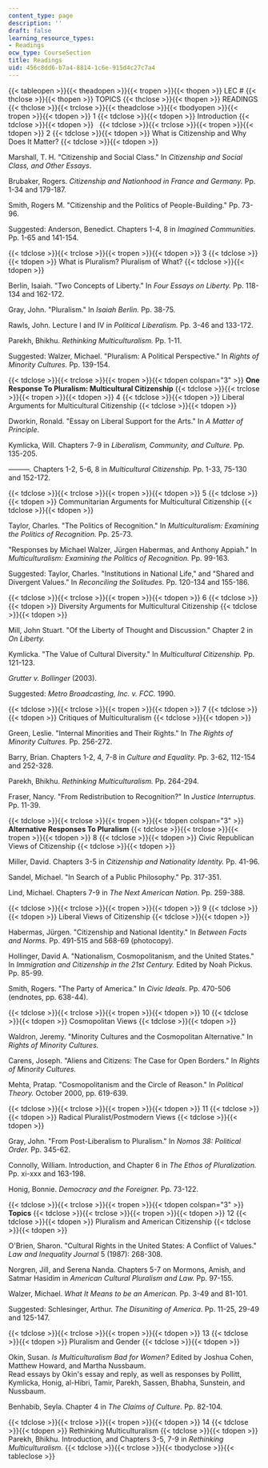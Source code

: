 ```yaml
---
content_type: page
description: ''
draft: false
learning_resource_types:
- Readings
ocw_type: CourseSection
title: Readings
uid: 456c8dd6-b7a4-8814-1c6e-915d4c27c7a4
---
```

{{< tableopen >}}{{< theadopen >}}{{< tropen >}}{{< thopen >}}
LEC #
{{< thclose >}}{{< thopen >}}
TOPICS
{{< thclose >}}{{< thopen >}}
READINGS
{{< thclose >}}{{< trclose >}}{{< theadclose >}}{{< tbodyopen >}}{{< tropen >}}{{< tdopen >}}
1
{{< tdclose >}}{{< tdopen >}}
Introduction
{{< tdclose >}}{{< tdopen >}}
 
{{< tdclose >}}{{< trclose >}}{{< tropen >}}{{< tdopen >}}
2
{{< tdclose >}}{{< tdopen >}}
What is Citizenship and Why Does It Matter?
{{< tdclose >}}{{< tdopen >}}

Marshall, T. H. "Citizenship and Social Class." In *Citizenship and Social Class, and Other Essays*.

Brubaker, Rogers. *Citizenship and Nationhood in France and Germany.* Pp. 1-34 and 179-187.

Smith, Rogers M. "Citizenship and the Politics of People-Building." Pp. 73-96.

Suggested: Anderson, Benedict. Chapters 1-4, 8 in *Imagined Communities.* Pp. 1-65 and 141-154.

{{< tdclose >}}{{< trclose >}}{{< tropen >}}{{< tdopen >}}
3
{{< tdclose >}}{{< tdopen >}}
What is Pluralism? Pluralism of What?
{{< tdclose >}}{{< tdopen >}}

Berlin, Isaiah. "Two Concepts of Liberty." In *Four Essays on Liberty.* Pp. 118-134 and 162-172.

Gray, John. "Pluralism." In *Isaiah Berlin.* Pp. 38-75.

Rawls, John. Lecture I and IV in *Political Liberalism.* Pp. 3-46 and 133-172.

Parekh, Bhikhu. *Rethinking Multiculturalism.* Pp. 1-11.

Suggested: Walzer, Michael. "Pluralism: A Political Perspective." In *Rights of Minority Cultures.* Pp. 139-154.

{{< tdclose >}}{{< trclose >}}{{< tropen >}}{{< tdopen colspan="3" >}}
**One Response To Pluralism: Multicultural Citizenship**
{{< tdclose >}}{{< trclose >}}{{< tropen >}}{{< tdopen >}}
4
{{< tdclose >}}{{< tdopen >}}
Liberal Arguments for Multicultural Citizenship
{{< tdclose >}}{{< tdopen >}}

Dworkin, Ronald. "Essay on Liberal Support for the Arts." In *A Matter of Principle*.

Kymlicka, Will. Chapters 7-9 in *Liberalism, Community, and Culture.* Pp. 135-205.

*———.* Chapters 1-2, 5-6, 8 in *Multicultural Citizenship.* Pp. 1-33, 75-130 and 152-172.

{{< tdclose >}}{{< trclose >}}{{< tropen >}}{{< tdopen >}}
5
{{< tdclose >}}{{< tdopen >}}
Communitarian Arguments for Multicultural Citizenship
{{< tdclose >}}{{< tdopen >}}

Taylor, Charles. "The Politics of Recognition." In *Multiculturalism: Examining the Politics of Recognition.* Pp. 25-73.

"Responses by Michael Walzer, Jürgen Habermas, and Anthony Appiah." In *Multiculturalism: Examining the Politics of Recognition.* Pp. 99-163.

Suggested: Taylor, Charles. "Institutions in National Life," and "Shared and Divergent Values." In *Reconciling the Solitudes.* Pp. 120-134 and 155-186.

{{< tdclose >}}{{< trclose >}}{{< tropen >}}{{< tdopen >}}
6
{{< tdclose >}}{{< tdopen >}}
Diversity Arguments for Multicultural Citizenship
{{< tdclose >}}{{< tdopen >}}

Mill, John Stuart. "Of the Liberty of Thought and Discussion." Chapter 2 in *On Liberty.*

Kymlicka. "The Value of Cultural Diversity." In *Multicultural Citizenship.* Pp. 121-123.

*Grutter v. Bollinger* (2003).

Suggested: *Metro Broadcasting, Inc. v. FCC.* 1990.

{{< tdclose >}}{{< trclose >}}{{< tropen >}}{{< tdopen >}}
7
{{< tdclose >}}{{< tdopen >}}
Critiques of Multiculturalism
{{< tdclose >}}{{< tdopen >}}

Green, Leslie. "Internal Minorities and Their Rights." In *The Rights of Minority Cultures.* Pp. 256-272.

Barry, Brian. Chapters 1-2, 4, 7-8 in *Culture and Equality.* Pp. 3-62, 112-154 and 252-328.

Parekh, Bhikhu. *Rethinking Multiculturalism.* Pp. 264-294.

Fraser, Nancy. "From Redistribution to Recognition?" In *Justice Interruptus.* Pp. 11-39.

{{< tdclose >}}{{< trclose >}}{{< tropen >}}{{< tdopen colspan="3" >}}
**Alternative Responses To Pluralism**
{{< tdclose >}}{{< trclose >}}{{< tropen >}}{{< tdopen >}}
8
{{< tdclose >}}{{< tdopen >}}
Civic Republican Views of Citizenship
{{< tdclose >}}{{< tdopen >}}

Miller, David. Chapters 3-5 in *Citizenship and Nationality Identity.* Pp. 41-96.

Sandel, Michael. "In Search of a Public Philosophy." Pp. 317-351.

Lind, Michael. Chapters 7-9 in *The Next American Nation.* Pp. 259-388.

{{< tdclose >}}{{< trclose >}}{{< tropen >}}{{< tdopen >}}
9
{{< tdclose >}}{{< tdopen >}}
Liberal Views of Citizenship
{{< tdclose >}}{{< tdopen >}}

Habermas, Jürgen. "Citizenship and National Identity." In *Between Facts and Norms.* Pp. 491-515 and 568-69 (photocopy).

Hollinger, David A. "Nationalism, Cosmopolitanism, and the United States." In *Immigration and Citizenship in the 21st Century.* Edited by Noah Pickus. Pp. 85-99.

Smith, Rogers. "The Party of America." In *Civic Ideals.* Pp. 470-506 (endnotes, pp. 638-44).

{{< tdclose >}}{{< trclose >}}{{< tropen >}}{{< tdopen >}}
10
{{< tdclose >}}{{< tdopen >}}
Cosmopolitan Views
{{< tdclose >}}{{< tdopen >}}

Waldron, Jeremy. "Minority Cultures and the Cosmopolitan Alternative." In *Rights of Minority Cultures.*

Carens, Joseph. "Aliens and Citizens: The Case for Open Borders." In *Rights of Minority Cultures.*

Mehta, Pratap. "Cosmopolitanism and the Circle of Reason." In *Political Theory.* October 2000, pp. 619-639.

{{< tdclose >}}{{< trclose >}}{{< tropen >}}{{< tdopen >}}
11
{{< tdclose >}}{{< tdopen >}}
Radical Pluralist/Postmodern Views
{{< tdclose >}}{{< tdopen >}}

Gray, John. "From Post-Liberalism to Pluralism." In *Nomos 38: Political Order.* Pp. 345-62.

Connolly, William. Introduction, and Chapter 6 in *The Ethos of Pluralization.* Pp. xi-xxx and 163-198.

Honig, Bonnie. *Democracy and the Foreigner.* Pp. 73-122.

{{< tdclose >}}{{< trclose >}}{{< tropen >}}{{< tdopen colspan="3" >}}
**Topics**
{{< tdclose >}}{{< trclose >}}{{< tropen >}}{{< tdopen >}}
12
{{< tdclose >}}{{< tdopen >}}
Pluralism and American Citizenship
{{< tdclose >}}{{< tdopen >}}

O'Brien, Sharon. "Cultural Rights in the United States: A Conflict of Values." *Law and Inequality Journal* 5 (1987): 268-308.

Norgren, Jill, and Serena Nanda. Chapters 5-7 on Mormons, Amish, and Satmar Hasidim in *American Cultural Pluralism and Law.* Pp. 97-155.

Walzer, Michael. *What It Means to be an American.* Pp. 3-49 and 81-101.

Suggested: Schlesinger, Arthur. *The Disuniting of America*. Pp. 11-25, 29-49 and 125-147.

{{< tdclose >}}{{< trclose >}}{{< tropen >}}{{< tdopen >}}
13
{{< tdclose >}}{{< tdopen >}}
Pluralism and Gender
{{< tdclose >}}{{< tdopen >}}

Okin, Susan. *Is Multiculturalism Bad for Women?* Edited by Joshua Cohen, Matthew Howard, and Martha Nussbaum.   
Read essays by Okin's essay and reply, as well as responses by Pollitt, Kymlicka, Honig, al-Hibri, Tamir, Parekh, Sassen, Bhabha, Sunstein, and Nussbaum.

Benhabib, Seyla. Chapter 4 in *The Claims of Culture.* Pp. 82-104.

{{< tdclose >}}{{< trclose >}}{{< tropen >}}{{< tdopen >}}
14
{{< tdclose >}}{{< tdopen >}}
Rethinking Multiculturalism
{{< tdclose >}}{{< tdopen >}}
Parekh, Bhikhu. Introduction, and Chapters 3-5, 7-9 in *Rethinking Multiculturalism.*
{{< tdclose >}}{{< trclose >}}{{< tbodyclose >}}{{< tableclose >}}
